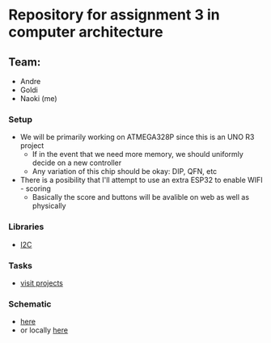 # Repository for assignment 3 in computer architecture
## Team:
 - Andre
 - Goldi
 - Naoki (me)
### Setup
 - We will be primarily working on ATMEGA328P since this is an UNO R3 project
   - If in the event that we need more memory, we should uniformly decide on a new controller
   - Any variation of this chip should be okay: DIP, QFN, etc
 - There is a posibility that I'll attempt to use an extra ESP32 to enable WIFI - scoring
   - Basically the score and buttons will be avalible on web as well as physically
   
### Libraries
 - [I2C](https://github.com/johnrickman/LiquidCrystal_I2C/)
### Tasks
  - [visit projects](https://github.com/Naoki95957/PingPong351/projects)
  
### Schematic
 - [here](https://easyeda.com/editor#id=|29498a957a0b4340a444bca6ef1a7438|2f8fe0c4254c46cbaa43a2404c6f85be) 
 - or locally [here](https://github.com/Naoki95957/PingPong351/blob/master/Schematic.pdf)
